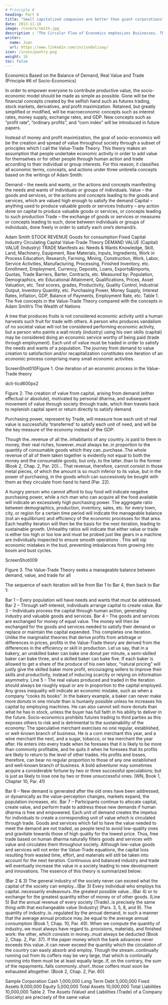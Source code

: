 ```yaml
---
# Principle 6
heading: Part 8
title: "Small capitalized companies are better than giant corporations"
date: 2013-11-18
image: /covers/smith.jpg
description : "The Circular Flow of Economics emphasizes Businesses. That of Superphysics emphasizes balance and the natural price"
writer:
  name: Juan
  url: https://www.linkedin.com/in/jundalisay/
icon: /icons/pantry.png
weight: 16
toc: false
---
```





Economics Based on the Balance of Demand, Real Value and Trade (Principle #6 of Socio-Economics)

In order to empower everyone to contribute productive value, the socio-economic model should be made as simple as possible. Gone will be the financial concepts created by the selfish hand such as futures trading, stock markets, derivatives, and profit maximization. Retained, but greatly simplified or modified, will be macroeconomic concepts such as interest rates, money supply, exchange rates, and GDP. New concepts such as “profit rate”, “ordinary profits”, and “corn index” will be introduced in future papers.

Instead of money and profit maximization, the goal of socio-economics will be the creation and spread of value throughout society through a subset of principles which I call the Value-Trade Theory. This theory makes an assumption that people undertake economic activity in order to add value for themselves or for other people through human action and trade according to their individual or group interests. For this reason, it classifies all economic terms, concepts, and actions under three umbrella concepts based on the writings of Adam Smith:

Demand – the needs and wants, or the actions and concepts manifesting the needs and wants of individuals or groups of individuals.
Value – the goods and services, or the actions and concepts leading to the goods and services, which are valued high enough to satisfy the demand
Capital – anything used to produce valuable goods or services
Industry – any action done on capital to produce valuable goods or services, or concepts leading to such production
Trade – the exchange of goods or services or measures or concepts leading to such, done between individuals or groups of individuals, done freely in order to satisfy each one’s demand/s.

Adam Smith		STOCK		REVENUE
Goods for consumption	Fixed Capital	Industry	Circulating Capital
Value-Trade Theory	DEMAND	VALUE (Capital)	VALUE (Industry) 	TRADE
 Manifests as:	 Needs & Wants	Knowledge, Skill, Land, Machinery, Equipment, Raw Materials, Inputs, Ingredients, Work in Process	Education, Research, Farming, Mining, Construction, Work, Labor, Service Activities, Manufacturing, Processing, Finished Inventory, etc.	Enrollment, Employment, Currency, Deposits, Loans, Exports&Imports, Quotas, Trade Barriers, Barter, Contracts, etc.
Measured by:	Population, Demographics, etc	Educational Attainment, Qualifications, Prices, Asset Valuation, etc.	Test scores, grades, Productivity, Quality Control, Industrial Output, Inventory Quantity, etc.	Purchasing Power, Money Supply, Interest Rates, Inflation, GDP, Balance of Payments, Employment Rate, etc.
Table 1. The five concepts in the Value-Trade Theory compared with the concepts in Adam Smith’s The Wealth of Nations

A tree that produces fruits is not considered economic activity until a human harvests such fruit for trade with others. A person who produces vandalism of no societal value will not be considered performing economic activity, but a person who paints a wall nicely (industry) using his own skills (capital) may be considered doing an economic service worthy of being paid (trade through employment). Each unit of value must be traded in order to satisfy the needs and wants of a population. The journey from demand to value creation to satisfaction and/or recapitalization constitutes one iteration of an economic process comprising many small economic activities.

ScreenShot010Figure 1. One iteration of an economic process in the Value-Trade theory

dcit-ticd600px2

Figure 2. The creation of value from capital, arising from demand (either effectual or absolute), motivated by personal dharma, and subsequent  movement of value through society through trade, which then travels back to replenish capital spent or return directly to satisfy demand.

Purchasing power, represent by Trade, will measure how each unit of real value is successfully ‘transferred’ to satisfy each unit of need, and will be the key measure of the economy instead of the GDP:

Though the..revenue of all the..inhabitants of any country..is paid to them in money, their real riches, however..must always be..in proportion to the quantity of consumable goods which they can..purchase..The whole revenue of all of them taken together is evidently not equal to both the money and the consumable goods; but only..to the latter..than to the former (Book 2, Chap. 2, Par. 20)… That revenue, therefore, cannot consist in those metal pieces, of which the amount is so much inferior to its value, but in the power of purchasing, in the goods which can successively be bought with them as they circulate from hand to hand (Par. 22).

A hungry person who cannot afford to buy food will indicate negative purchasing power, while a rich man who can acquire all the food available will indicate an excessively high purchasing power. The aggregate ratio between demographics, production, inventory, sales, etc. for every town, city, or region for a certain time period will indicate the manageable balance (not an equilibrium) and efficiency of the economic processes for that area. Each healthy iteration will then be the basis for the next iteration, leading to sustainable growth. Unhealthy ratios will indicate that either value or trade is either too high or too low and must be probed just like gears in a machine are individually inspected to ensure smooth operations . This will nip economic mistakes in the bud, preventing imbalances from growing into boom and bust cycles.

ScreenShot009

Figure 3. The Value-Trade Theory seeks a manageable balance between demand, value, and trade for all

The sequence of each iteration will be from Bar 1 to Bar 4, then back to Bar 1:

Bar 1 – Every population will have needs and wants that must be addressed.
Bar 2 – Through self-interest, individuals arrange capital to create value.
Bar 3 – Individuals process the capital through human action, generating industry and valuable goods and services.
Bar 4 – The goods and services are exchanged for money of equal value. The money will then be exchanged for the goods and services needed to satisfy their demand or replace or maintain the capital expended. This completes one iteration. Unlike the marginalist theories that derive profits from arbitrage or differences in prices, profits in the Value-Trade theory are derived from the differences in the efficiency or skill in production. Let us say, that in a bakery, an unskilled baker can bake one donut per minute, a semi-skilled baker can bake three, and a skilled baker can bake five. If each baker is allowed to get a share of the produce of his own labor, “natural pricing” will justly give the skilled baker more profit, encouraging sellers to improve their skills and productivity, instead of inducing scarcity or relying on information asymmetry.
Line 5 – The real values produced and traded in the iteration should always be roughly equal or are in proportion to the capital employed. Any gross inequality will indicate an economic mistake, such as when a company “cooks its books”. In the bakery example, a baker can never make more donuts in one minute than is humanly possible unless he increases his capital by employing machines. He can also cannot sell more donuts than what he has in stock, unless the buyer has full faith in his ability to deliver in the future. Socio-economics prohibits futures trading to third parties as this exposes others to risk and is detrimental to the sustainability of the economy:
The speculative merchant exercises no one regular, established, or well-known branch of business. He is a corn merchant this year, and a wine merchant the next, and a sugar, tobacco, or tea merchant the year after. He enters into every trade when he foresees that it is likely to be more than commonly profitable, and he quits it when he foresees that its profits are likely to return to the level of other trades. His profits and losses, therefore, can bear no regular proportion to those of any one established and well-known branch of business. A bold adventurer may sometimes acquire a considerable fortune by two or three successful speculations; but is just as likely to lose one by two or three unsuccessful ones. (WN, Book 1, Chapter 10, Par. 41)

Bar 6 – New demand is generated after the old ones have been addressed, or dynamically as the value-perception changes, markets expand, the population increases, etc.
Bar 7 – Participants continue to allocate capital, create value, and perform trade to address these new demands if human dharma is free and empowered.
Each unit of demand creates the impetus for individuals to create a corresponding unit of value which is circulated through trade. Goods and services which fail to have the value needed to meet the demand are not traded, as people tend to avoid low-quality ones and gravitate towards those of high quality for the lowest price. Thus, free trade based on human dharma naturally filters goods and services with value and circulates them throughout society. Although low-value goods and services will not enter the Value-Trade equations, the capital loss resulting from wasted time, effort, and materials will still be taken into account for the next iteration. Continuous and balanced industry and trade will eventually increase the value in a society leading to new development and innovations. The essence of this theory is summarized below:

(Bar 2 & 3) The general industry of the society never can exceed what the capital of the society can employ…(Bar 3) Every individual who employs his capital..necessarily endeavours..the greatest possible value…(Bar 4) or to exchange for the greatest quantity either of money or of other goods. (Line 5) But the annual revenue of every society (Trade)..is precisely the same thing with that exchangeable value (Industry) (Pars. 3, 5, 8, and 9). The quantity of industry..is..regulated by the annual demand, in such a manner that the average annual produce may..be equal to the average annual consumption (Book 1, Chap. 10, Par. 49). When we compute the quantity of industry..we must always have regard to..provisions, materials, and finished work: the other, which consists in money..must always be deducted (Book 2, Chap. 2, Par. 37). If the paper money which the bank advances never exceeds this value..it can never exceed the quantity which the circulation of the country can easily absorb and employ. Though the stream..continually running out from its coffers may be very large, that which is continually running into them must be at least equally large..If, on the contrary, the sum of the repayments..falls commonly..short..those coffers must soon be exhausted altogether. (Book 2, Chap. 2, Par. 60)

Sample Corporation
Cash	1,000,000	Long Term Debt	5,000,000
Fixed Assets	9,000,000	Equity	5,000,000
Total Assets	10,000,000	Total Liabilities	10,000,000
Table 2. The Assets (Value) and Liabilities (Trade) of a Company (Society) are precisely of the same value